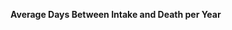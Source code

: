 
<span><span><p dir="auto"><strong>Average Days Between Intake and Death per Year</strong></p></span></span><canvas height="0" width="0" style="display: block; box-sizing: border-box; height: 0px; width: 0px;"></canvas>
